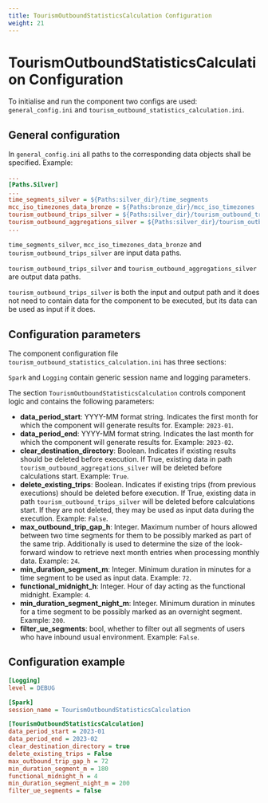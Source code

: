 ```yaml
---
title: TourismOutboundStatisticsCalculation Configuration
weight: 21
---
```


# TourismOutboundStatisticsCalculation Configuration
To initialise and run the component two configs are used: `general_config.ini` and `tourism_outbound_statistics_calculation.ini`. 


## General configuration

In `general_config.ini` all paths to the corresponding data objects shall be specified. Example:

```ini
...
[Paths.Silver]
...
time_segments_silver = ${Paths:silver_dir}/time_segments
mcc_iso_timezones_data_bronze = ${Paths:bronze_dir}/mcc_iso_timezones
tourism_outbound_trips_silver = ${Paths:silver_dir}/tourism_outbound_trips
tourism_outbound_aggregations_silver = ${Paths:silver_dir}/tourism_outbound_aggregations
...
```
`time_segments_silver`, `mcc_iso_timezones_data_bronze` and `tourism_outbound_trips_silver` are input data paths.

`tourism_outbound_trips_silver` and `tourism_outbound_aggregations_silver` are output data paths.

`tourism_outbound_trips_silver` is both the input and output path and it does not need to contain data for the component to be executed, but its data can be used as input if it does.

## Configuration parameters
The component configuration file `tourism_outbound_statistics_calculation.ini` has three sections:

`Spark` and `Logging` contain generic session name and logging parameters. 

The section `TourismOutboundStatisticsCalculation` controls component logic and contains the following parameters:

- **data_period_start**: YYYY-MM format string. Indicates the first month for which the component will generate results for. Example: `2023-01`.  
- **data_period_end**: YYYY-MM format string. Indicates the last month for which the component will generate results for. Example: `2023-02`.
- **clear_destination_directory**: Boolean. Indicates if existing results should be deleted before execution. If True, existing data in path `tourism_outbound_aggregations_silver` will be deleted before calculations start. Example: `True`.
- **delete_existing_trips**: Boolean. Indicates if existing trips (from previous executions) should be deleted before execution. If True, existing data in path `tourism_outbound_trips_silver` will be deleted before calculations start. If they are not deleted, they may be used as input data during the execution. Example: `False`.
- **max_outbound_trip_gap_h**: Integer. Maximum number of hours allowed between two time segments for them to be possibly marked as part of the same trip. Additionally is used to determine the size of the look-forward window to retrieve next month entries when processing monthly data. Example: `24`.
- **min_duration_segment_m**: Integer. Minimum duration in minutes for a time segment to be used as input data. Example: `72`.
- **functional_midnight_h**: Integer. Hour of day acting as the functional midnight. Example: `4`.
- **min_duration_segment_night_m**: Integer. Minimum duration in minutes for a time segment to be possibly marked as an overnight segment. Example: `200`.
 - **filter_ue_segments**: bool, whether to filter out all segments of users who have inbound usual environment. Example: `False`.

## Configuration example
```ini
[Logging]
level = DEBUG

[Spark]
session_name = TourismOutboundStatisticsCalculation

[TourismOutboundStatisticsCalculation]
data_period_start = 2023-01
data_period_end = 2023-02
clear_destination_directory = true
delete_existing_trips = False
max_outbound_trip_gap_h = 72
min_duration_segment_m = 180
functional_midnight_h = 4
min_duration_segment_night_m = 200
filter_ue_segments = false
```